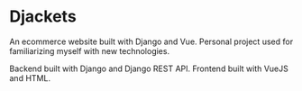 # Djackets
An ecommerce website built with Django and Vue. Personal project used for familiarizing myself with new technologies.

Backend built with Django and Django REST API.
Frontend built with VueJS and HTML.
